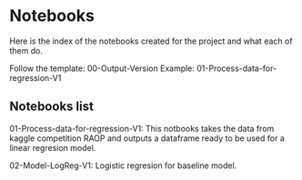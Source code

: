 # Notebooks

Here is the index of the notebooks created for the project and what each of them do.

Follow the template: 00-Output-Version
Example: 01-Process-data-for-regression-V1


## Notebooks list

01-Process-data-for-regression-V1: This notbooks takes the data from kaggle competition RAOP and outputs a dataframe ready to be used for a linear regresion model.

02-Model-LogReg-V1: Logistic regresion for baseline model.